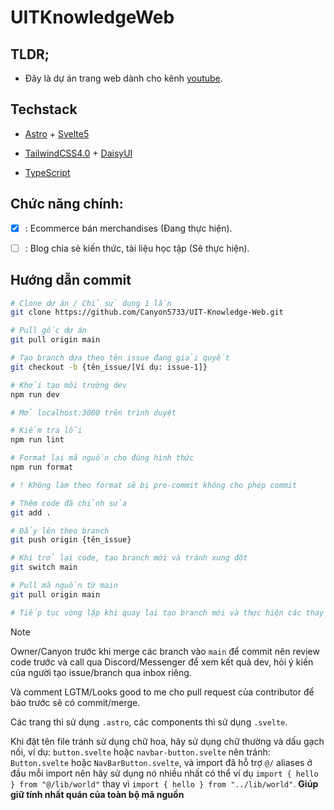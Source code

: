 # UITKnowledgeWeb

## TLDR;

- Đây là dự án trang web dành cho kênh [youtube](https://www.youtube.com/@UIT_Knowledge).

## Techstack

- [Astro](https://astro.build/) + [Svelte5](https://svelte.dev/)

- [TailwindCSS4.0](https://tailwindcss.com/docs/installation/framework-guides/astro) + [DaisyUI](https://daisyui.com/docs/install/astro/)

- [TypeScript](https://www.typescriptlang.org/)

## Chức năng chính:

- [x] : Ecommerce bán merchandises (Đang thực hiện).

- [ ] : Blog chia sẻ kiến thức, tài liệu học tập (Sẽ thực hiện).

## Hướng dẫn commit

```bash
# Clone dự án / Chỉ sử dụng 1 lần
git clone https://github.com/Canyon5733/UIT-Knowledge-Web.git

# Pull gốc dự án
git pull origin main

# Tạo branch dựa theo tên issue đang giải quyết
git checkout -b {tên_issue/[Ví dụ: issue-1]}

# Khởi tạo môi trường dev
npm run dev

# Mở localhost:3000 trên trình duyệt

# Kiểm tra lỗi
npm run lint

# Format lại mã nguồn cho đúng hình thức
npm run format

# ! Không làm theo format sẽ bị pre-commit không cho phép commit

# Thêm code đã chỉnh sửa
git add .

# Đẩy lên theo branch
git push origin {tên_issue}

# Khi trở lại code, tạo branch mới và tránh xung đột
git switch main

# Pull mã nguồn từ main
git pull origin main

# Tiếp tục vòng lặp khi quay lại tạo branch mới và thực hiện các thay đổi
```

> [!NOTE]
> Owner/Canyon trước khi merge các branch vào `main` để commit
> nên review code trước và call qua Discord/Messenger để
> xem kết quả dev, hỏi ý kiến của người tạo issue/branch qua inbox riêng.
>
> Và comment LGTM/Looks good to me cho pull request của contributor để
> báo trước sẽ có commit/merge.
>
> Các trang thì sử dụng `.astro`, các components thì sử dụng `.svelte`.
>
> Khi đặt tên file tránh sử dụng chữ hoa, hãy sử dụng chữ thường và dấu gạch nối,
> ví dụ: `button.svelte` hoặc `navbar-button.svelte`
> nên tránh: `Button.svelte` hoặc `NavBarButton.svelte`,
> và import đã hỗ trợ `@/` aliases ở đầu mỗi import nên hãy sử dụng nó nhiều nhất có thể
> ví dụ `import { hello } from "@/lib/world"` thay vì `import { hello } from "../lib/world"`.
> **Giúp giữ tính nhất quán của toàn bộ mã nguồn**
